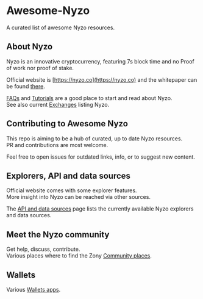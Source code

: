 # Awesome-Nyzo
A curated list of awesome Nyzo resources.

## About Nyzo

Nyzo is an innovative cryptocurrency, featuring 7s block time and no Proof of work nor proof of stake.

Official website is [https://nyzo.co](https://nyzo.co) and the whitepaper can be found [there](https://nyzo.co/code).

[FAQs](FAQs/) and [Tutorials](Tutorials/) are a good place to start and read about Nyzo.  
See also current [Exchanges](Exchanges/) listing Nyzo.

## Contributing to Awesome Nyzo
This repo is aiming to be a hub of curated, up to date Nyzo resources.  
PR and contributions are most welcome.

Feel free to open issues for outdated links, info, or to suggest new content.

## Explorers, API and data sources

Official website comes with some explorer features.  
More insight into Nyzo can be reached via other sources.

The [API and data sources](API-Data_sources/) page lists the currently available Nyzo explorers and data sources.

## Meet the Nyzo community

Get help, discuss, contribute.  
Various places where to find the Zony [Community places](Community-places).

## Wallets

Various [Wallets apps](Wallets/).
